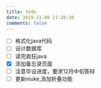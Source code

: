 ```yaml
---
title: todo
date: 2019-11-08 21:28:10
comments: false
---
```

- [ ] 格式化java代码
- [ ] 设计数据库
- [ ] 读完疯狂java
- [x] 添加备忘录页面
- [ ] 注意毕设进度，要求12月中旬答辩
- [ ] 更新niuke,添加折叠功能
